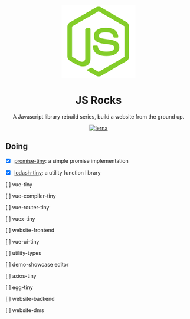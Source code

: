 <p align="center">
  <a href="#">
    <img width="200" src="./assets/js-rock.png"></img>
  </a>
</p>

<h1 align="center">JS Rocks</h1>

<div align="center">
  A Javascript library rebuild series, build a website from the ground up.
<div>


[![lerna](https://img.shields.io/badge/maintained%20with-lerna-cc00ff.svg)](https://lerna.js.org/)
  

<div align="left"><div>


## Doing
- [x] [promise-tiny](./packages/promise-tiny/README.md): a simple promise implementation
  
- [x] [lodash-tiny](./packages/lodash-tiny/README.md): a utility function library
  
[ ] vue-tiny
  
[ ] vue-compiler-tiny
  
[ ] vue-router-tiny
  
[ ] vuex-tiny
  
[ ] website-frontend  

[ ] vue-ui-tiny
  
[ ] utility-types
  
[ ] demo-showcase editor
  
[ ] axios-tiny
  
[ ] egg-tiny
  
[ ] website-backend
  
[ ] website-dms  
